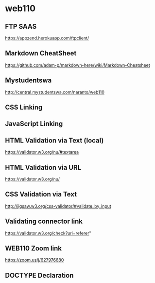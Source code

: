 # web110
## FTP SAAS
https://appzend.herokuapp.com/ftpclient/

## Markdown CheatSheet
https://github.com/adam-p/markdown-here/wiki/Markdown-Cheatsheet

## Mystudentswa
http://central.mystudentswa.com/naranto/web110

## CSS Linking
<link href="css/styles.css" type="text/css" rel="stylesheet">

## JavaScript Linking
<script type="text/javascript" src="script.js"></script>

## HTML Validation via Text (local)
https://validator.w3.org/nu/#textarea

## HTML Validation via URL
https://validator.w3.org/nu/

## CSS Validation via Text
http://jigsaw.w3.org/css-validator/#validate_by_input

## Validating connector link
https://validator.w3.org/check?uri=referer"

## WEB110 Zoom link
https://zoom.us/j/627976680

## DOCTYPE Declaration
<!doctype html>
<html lang="en">
<head>
<meta charset="UTF-8">
<title>Untitled Document</title>
</head>

<body>
</body>
</html>

